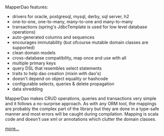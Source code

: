 MapperDao features:

  * drivers for oracle, postgresql, mysql, derby, sql server, h2
  * one-to-one, one-to-many, many-to-one and many-to-many
  * transactions (spring's JdbcTemplate is used for low level database operations)
  * auto-generated columns and sequences
  * encourages immutability (but ofcourse mutable domain classes are supported)
  * clean domain models
  * cross-database compatibility, map once and use with all
  * multiple primary keys
  * query DSL that resembles select statements
  * traits to help dao creation (mixin with dao's)
  * doesn't depend on object equality or hashcode
  * configurable selects, queries & delete propagation
  * data shredding

MapperDao makes CRUD operations, queries and transactions very simple and it follows a no-surprise approach. As with any ORM tool,
the mappings are probably the complex part of the library but they are done in a type-safe manner and most errors will be caught
during compilation. Mapping is scala code and doesn't use xml or annotations which clutter the domain classes.

[more...](Summary.md)